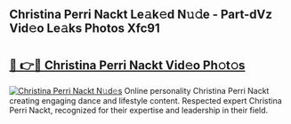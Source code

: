 ## Christina Perri Nackt Le𝚊k𝚎d N𝚞𝚍e - Part-dVz Vid𝚎o Le𝚊ks Photos Xfc91

# <h2><a href="http://fb46wl.evod.top/?m=Christina+Perri+Nackt">🔗 👉🔴 Christina Perri Nackt Vid𝚎o Ph𝚘t𝚘s</a></h2>

[![Christina Perri Nackt N𝚞d𝚎s](https://i.imgur.com/8V9OHl7.gif)](http://fb46wl.evod.top/?m=Christina+Perri+Nackt)
Online personality Christina Perri Nackt creating engaging dance and lifestyle content. Respected expert Christina Perri Nackt, recognized for their expertise and leadership in their field. 

